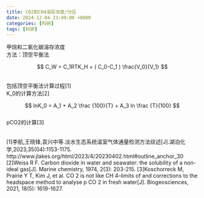 ```yaml
---
title: CO2和CH4溶存浓度/分压
date: 2024-12-04 23:49:00 +0800
categories: [科研]
tags: [科研]
---
```


甲烷和二氧化碳溶存浓度<br>
方法：顶空平衡法

$$  C_W = C_1RTK_H  + ( C_0-C_1 ) \frac{V_0}{V_1}  $$

<br>
包括顶空平衡法计算过程[1]<br>
K_0的计算方法[2]<br>

$$ lnK_0 = A_1 + A_2 \frac {100}{T} + A_3 ln \frac {T}{100} $$
<br>
pCO2的计算[3]

<br>
[1]李航,王晓锋,袁兴中等.淡水生态系统温室气体通量检测方法综述[J].湖泊化学,2023,35(04):1153-1175. http://www.jlakes.org/html/2023/4/20230402.html#outline_anchor_30<br>
[2]Weiss R F. Carbon dioxide in water and seawater: the solubility of a non-ideal gas[J]. Marine chemistry, 1974, 2(3): 203-215.
[3]Koschorreck M, Prairie Y T, Kim J, et al. CO 2 is not like CH 4–limits of and corrections to the headspace method to analyse p CO 2 in fresh water[J]. Biogeosciences, 2021, 18(5): 1619-1627.
